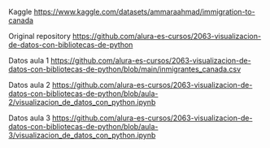 Kaggle
    https://www.kaggle.com/datasets/ammaraahmad/immigration-to-canada

Original repository
    https://github.com/alura-es-cursos/2063-visualizacion-de-datos-con-bibliotecas-de-python

Datos aula 1
    https://github.com/alura-es-cursos/2063-visualizacion-de-datos-con-bibliotecas-de-python/blob/main/inmigrantes_canada.csv

Datos aula 2
    https://github.com/alura-es-cursos/2063-visualizacion-de-datos-con-bibliotecas-de-python/blob/aula-2/visualizacion_de_datos_con_python.ipynb

Datos aula 3
    https://github.com/alura-es-cursos/2063-visualizacion-de-datos-con-bibliotecas-de-python/blob/aula-3/visualizacion_de_datos_con_python.ipynb
